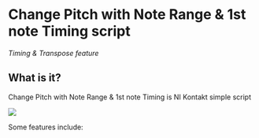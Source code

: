 # Change Pitch with Note Range &amp; 1st note Timing script

*Timing & Transpose feature*

## What is it?
Change Pitch with Note Range &amp; 1st note Timing is NI Kontakt simple script

![](https://dominiksvoboda.com/wp-content/uploads/2022/10/dominiksvoboda.com-cprnt.png)

Some features include:
